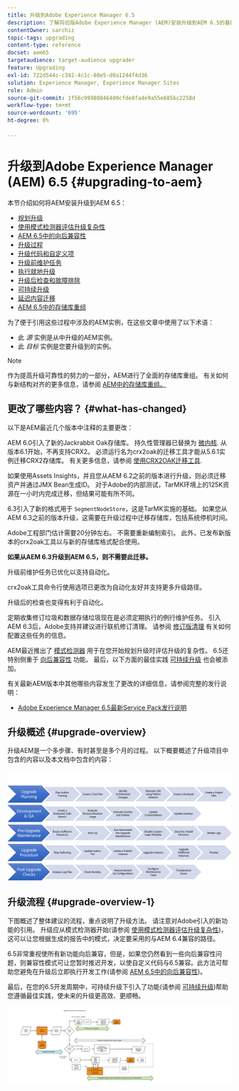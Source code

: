```yaml
---
title: 升级到Adobe Experience Manager 6.5
description: 了解将旧版Adobe Experience Manager (AEM)安装升级到AEM 6.5的基础知识。
contentOwner: sarchiz
topic-tags: upgrading
content-type: reference
docset: aem65
targetaudience: target-audience upgrader
feature: Upgrading
exl-id: 722d544c-c342-4c1c-80e5-d0a1244f4d36
solution: Experience Manager, Experience Manager Sites
role: Admin
source-git-commit: 1f56c99980846400cfde8fa4e9a55e885bc2258d
workflow-type: tm+mt
source-wordcount: '695'
ht-degree: 0%

---
```


# 升级到Adobe Experience Manager (AEM) 6.5 {#upgrading-to-aem}

本节介绍如何将AEM安装升级到AEM 6.5：

* [规划升级](/help/sites-deploying/upgrade-planning.md)
* [使用模式检测器评估升级复杂性](/help/sites-deploying/pattern-detector.md)
* [AEM 6.5中的向后兼容性](/help/sites-deploying/backward-compatibility.md)
  <!--* [Using Offline Reindexing To Reduce Downtime During an Upgrade](/help/sites-deploying/upgrade-offline-reindexing.md)-->
* [升级过程](/help/sites-deploying/upgrade-procedure.md)
* [升级代码和自定义项](/help/sites-deploying/upgrading-code-and-customizations.md)
* [升级前维护任务](/help/sites-deploying/pre-upgrade-maintenance-tasks.md)
* [执行就地升级](/help/sites-deploying/in-place-upgrade.md)
* [升级后检查和故障排除](/help/sites-deploying/post-upgrade-checks-and-troubleshooting.md)
* [可持续升级](/help/sites-deploying/sustainable-upgrades.md)
* [延迟内容迁移](/help/sites-deploying/lazy-content-migration.md)
* [AEM 6.5中的存储库重组](/help/sites-deploying/repository-restructuring.md)

为了便于引用这些过程中涉及的AEM实例，在这些文章中使用了以下术语：

* 此 *源* 实例是从中升级的AEM实例。
* 此 *目标* 实例是您要升级到的实例。

>[!NOTE]
>
>作为提高升级可靠性的努力的一部分，AEM进行了全面的存储库重组。 有关如何与新结构对齐的更多信息，请参阅 [AEM中的存储库重组。](/help/sites-deploying/repository-restructuring.md)

## 更改了哪些内容？ {#what-has-changed}

以下是AEM最近几个版本中注释的主要更改：

AEM 6.0引入了新的Jackrabbit Oak存储库。 持久性管理器已替换为 [微内核](/help/sites-deploying/platform.md#contentbody_title_4). 从版本6.1开始，不再支持CRX2。 必须运行名为crx2oak的迁移工具才能从5.6.1实例迁移CRX2存储库。 有关更多信息，请参阅 [使用CRX2OAK迁移工具](/help/sites-deploying/using-crx2oak.md).

如果使用Assets Insights，并且您从AEM 6.2之前的版本进行升级，则必须迁移资产并通过JMX Bean生成ID。 对于Adobe的内部测试，TarMK环境上的125K资源在一小时内完成迁移，但结果可能有所不同。

6.3引入了新的格式用于 `SegmentNodeStore`，这是TarMK实施的基础。 如果您从AEM 6.3之前的版本升级，这需要在升级过程中迁移存储库，包括系统停机时间。

Adobe工程部门估计需要20分钟左右。 不需要重新编制索引。 此外，已发布新版本的crx2oak工具以与新的存储库格式配合使用。

**如果从AEM 6.3升级到AEM 6.5，则不需要此迁移。**

升级前维护任务已优化以支持自动化。

crx2oak工具命令行使用选项已更改为自动化友好并支持更多升级路径。

升级后的检查也变得有利于自动化。

定期收集修订垃圾和数据存储垃圾现在是必须定期执行的例行维护任务。 引入AEM 6.3后，Adobe支持并建议进行联机修订清理。 请参阅 [修订版清理](/help/sites-deploying/revision-cleanup.md) 有关如何配置这些任务的信息。

AEM最近推出了 [模式检测器](/help/sites-deploying/pattern-detector.md) 用于在您开始规划升级时评估升级的复杂性。 6.5还特别侧重于 [向后兼容性](/help/sites-deploying/backward-compatibility.md) 功能。 最后，以下方面的最佳实践 [可持续升级](/help/sites-deploying/sustainable-upgrades.md) 也会被添加。

有关最新AEM版本中其他哪些内容发生了更改的详细信息，请参阅完整的发行说明：

* [Adobe Experience Manager 6.5最新Service Pack发行说明](/help/release-notes/release-notes.md)

## 升级概述 {#upgrade-overview}

升级AEM是一个多步骤、有时甚至是多个月的过程。 以下概要概述了升级项目中包含的内容以及本文档中包含的内容：

![screen_shot_2018-03-30at80708am](assets/screen_shot_2018-03-30at80708am.png)

## 升级流程 {#upgrade-overview-1}

下图概述了整体建议的流程，重点说明了升级方法。 请注意对Adobe引入的新功能的引用。 升级应从模式检测器开始(请参阅 [使用模式检测器评估升级复杂性](/help/sites-deploying/pattern-detector.md))，这可以让您根据生成的报告中的模式，决定要采用的与AEM 6.4兼容的路径。

6.5非常重视使所有新功能向后兼容，但是，如果您仍然看到一些向后兼容性问题，则兼容性模式可让您暂时推迟开发，以使自定义代码与6.5兼容。此方法可帮助您避免在升级后立即执行开发工作(请参阅 [AEM 6.5中的向后兼容性](/help/sites-deploying/backward-compatibility.md))。

最后，在您的6.5开发周期中，可持续升级下引入了功能(请参阅 [可持续升级](/help/sites-deploying/sustainable-upgrades.md))帮助您遵循最佳实践，使未来的升级更高效、更顺畅。

![6_4_upgrade_overviewflowchart-newpage3](assets/6_4_upgrade_overviewflowchart-newpage3.png)
